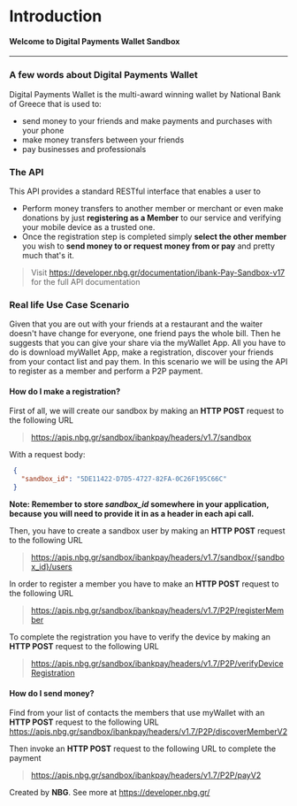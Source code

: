 # **Introduction**
#### Welcome to Digital Payments Wallet Sandbox
------------------------------------------------------------------------------------------

### A few words about Digital Payments Wallet 
Digital Payments Wallet is the multi-award winning wallet by National Bank of Greece that is used to:
- send money to your friends and make payments and purchases with your phone
- make money transfers between your friends
- pay businesses and professionals

### The API
This API provides a standard RESTful interface that enables a user to
- Perform money transfers to another member or merchant or even make donations by just  **registering as a Member**  to our service and verifying your mobile device as a trusted one. 
- Once the registration step is completed simply  **select the other member**  you wish to  **send money to or request money from or pay**  and pretty much that's it.
> Visit https://developer.nbg.gr/documentation/ibank-Pay-Sandbox-v17
>for the full API documentation
> 
### Real life Use Case Scenario
Given that you are out with your friends at a restaurant and the waiter doesn't have change for everyone, one friend pays the whole bill. Then he suggests that you can give your share via the myWallet App. 
All you have to do is download myWallet App, make a registration, discover your friends from your contact list and pay them.
In this scenario we will be using the API to register as a member and perform a P2P payment.

#### How do I make a registration?
First of all, we will create our sandbox by making an **HTTP POST** request to the following URL
>https://apis.nbg.gr/sandbox/ibankpay/headers/v1.7/sandbox

With a request body:
```json
 {
   "sandbox_id": "5DE11422-D7D5-4727-82FA-0C26F195C66C"
 }
``` 

**Note: Remember to store *sandbox_id* somewhere in your application, because you will need to provide it in as a header in each api call.**

Then, you have to create a sandbox user by making an **HTTP POST** request to the following URL
>https://apis.nbg.gr/sandbox/ibankpay/headers/v1.7/sandbox/{sandbox_id}/users

In order to register a member you have to make an **HTTP POST** request to the following URL
>https://apis.nbg.gr/sandbox/ibankpay/headers/v1.7/P2P/registerMember

To complete the registration you have to verify the device by making an **HTTP POST** request to the following URL
>https://apis.nbg.gr/sandbox/ibankpay/headers/v1.7/P2P/verifyDeviceRegistration
  
#### How do I send money?

Find from your list of contacts the members that use myWallet with an **HTTP POST** request to the following URL
https://apis.nbg.gr/sandbox/ibankpay/headers/v1.7/P2P/discoverMemberV2

Then invoke an **HTTP POST** request to the following URL to complete the payment
>https://apis.nbg.gr/sandbox/ibankpay/headers/v1.7/P2P/payV2

Created by **NBG**. 
See more at https://developer.nbg.gr/